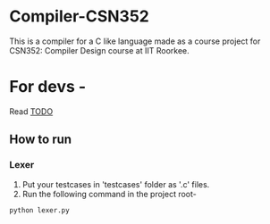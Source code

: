 # Compiler-CSN352
This is a compiler for a C like language made as a course project for CSN352: Compiler Design course at IIT Roorkee.

# For devs - 
Read [TODO](todo.md)

## How to run 
### Lexer
1.  Put your testcases in 'testcases' folder as '.c' files.
2.  Run the following command in the project root-
```bash
python lexer.py
```